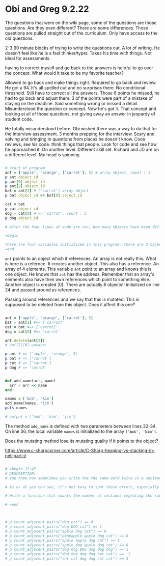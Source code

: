 # Obi and Greg 9.2.22

The questions that were on the wiki page, some of the questions are those questions.  Are they even different? There are some differences.  Those questions are pulled straight out of the curriculum.  Only have access to the old questions. 

2-3 90 minute blocks of trying to write the questions out. A lot of writing. He doesn't feel like he is a fast thinker/typer. Takes his time with things. Not ideal for assessments.  

having to correct myself and go back to the answers is helpful to go over the concept.  What would it take to be my favorite teacher?

Allowed to go back and make things right. Required to go back and review.  He got a 94. It's all spelled out and no surprises there.  No conditional threshold.  Still have to correct all the answers.  Those 6 points he missed, he had to go back and adjust them.  3 of the points were part of a mistake of staying on the deadline.  Said something wrong or missed a detail.  Misunderstood the question or concept. Now he's got it. That concept and looking at all of those questions, not giving away an answer in jeopardy of student code. 

He totally misunderstood before. Obi wished there was a way to do that for the interview assessment.  3 months prepping for the interview.  Scary and solving and bringing in questions from places he doesn't know. Code reviews, see his code.  think things that people. Look for code and see how he approached it. On another level. Different skill set. Richard and JD are on a different level. My head is spinning.

```Ruby

# start of program
ant = ['apple', 'orange', ['carrot'], 5] # array object, count : 1
p ant.object_id
p ant[0].object_id
p ant[2].object_id
bat = ant[2] # ['carrot'] array object
p bat.object_id == bat[0].object_id

cat = bat
p cat.object_id
dog = cat[0] # => 'carrot', count : 3
p dog.object_id

# After the four lines of code are run, how many objects have been defined and what do each variable point to?

=begin

There are four variables initialized in this program. There are 3 objects defined.  The local variable `ant` points to an array object with 4 elements. The local variable `bat` points to the element at the 2nd index of the array object referenced by the variable `ant`. The local variable `cat` points to the array object in memory referenced by `bat`. On line 27 the variable `dog` is initialized to the element at index 0 of the array object referenced by `cat`, which is the string object `'carrot'`.  This demonstrates variables as pointers because the variables `cat` and `bat` are pointing to the same space in memory.
=end
```

`ant` points to an object which it references.  An array is not really this.  What is here is a refernce.  It creates another object.  This also has a reference.  An array of 4 elements.  This variable `ant` point to an array and knows this is one object.  He knows that `ant` has the address.  Remember that an array's elements also have their own references which point to something else.  Another object is created [0]. There are actually 6 objects!! initialized on line 24 and passed around as references.  

Passing around references and we say that this is mutated.  This is supposed to be deleted from this object. Does it affect this one?

```Ruby

ant = ['apple', 'orange', ['carrot'], 5]
bat = ant[2] #=> ['carrot]'
cat = bat #=> ['carrot]'
dog = cat[0] #=> 'carrot'

ant.delete(ant[2])
# ant[2][0].upcase!

p ant # => ['apple', 'orange', 5]
p bat # => ['carrot']
p cat # => ['carrot']
p dog # => 'carrot'


def add_name(arr, name)
  arr = arr << name
end

names = ['bob', 'kim']
add_name(names, 'jim')
puts names

# output = ['bob', 'kim', 'jim']


```
The method `add_name` is defined with two parameters between lines 32-34. On line 36, the local variable `names` is initialized to the array `['bob', 'kim']`.

Does the mutating method lose its mutating quality if it points to the object?


https://www.c-sharpcorner.com/article/C-Sharp-heaping-vs-stacking-in-net-part-i/

```Ruby

# =begin 12:45
# DESCRIPTION:
# You know how sometimes you write the the same word twice in a sentence, but then don't notice that it happened? For example, you've been distracted for a second. Did you notice that "the" is doubled in the first sentence of this description?

# As as aS you can see, it's not easy to spot those errors, especially if words differ in case, like "as" at the beginning of this sentence.

# Write a function that counts the number of sections repeating the same word (case insensitive). The occurence of two or more equal words next after each other counts as one.

# =end



# p count_adjacent_pairs("dog cat") == 0
# p count_adjacent_pairs("dog DOG cat") == 1
# p count_adjacent_pairs("apple dog cat") == 0
# p count_adjacent_pairs("pineapple apple dog cat") == 0
# p count_adjacent_pairs("apple apple dog cat") == 1
# p count_adjacent_pairs("apple dog apple dog cat") == 0
# p count_adjacent_pairs("dog dog DOG dog dog dog") == 1
# p count_adjacent_pairs("dog dog dog dog cat cat") ==  2
# p count_adjacent_pairs("cat cat dog dog cat cat") == 3
```